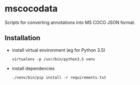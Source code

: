 # mscocodata
Scripts for converting annotations into MS COCO JSON format.

## Installation

* install virtual environment (eg for Python 3.5)

  ```commandline
  virtualenv -p /usr/bin/python3.5 venv
  ```

* install dependencies

  ```commandline
  ./venv/bin/pip install -r requirements.txt 

